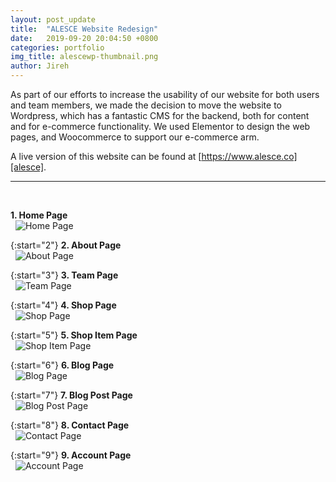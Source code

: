 ```yaml
---
layout: post_update
title:  "ALESCE Website Redesign"
date:   2019-09-20 20:04:50 +0800
categories: portfolio
img_title: alescewp-thumbnail.png
author: Jireh
---
```


As part of our efforts to increase the usability of our website for both users and team members, we made the decision to move the website to Wordpress, which has a fantastic CMS for the backend, both for content and for e-commerce functionality. We used Elementor to design the web pages, and Woocommerce to support our e-commerce arm. 

A live version of this website can be found at [https://www.alesce.co][alesce].

---
&nbsp;

**1. Home Page**  
&nbsp;
![Home Page](/portfolio/assets/img/alescewp/alescewp-home.png) 

{:start="2"}
**2. About Page**  
&nbsp;
![About Page](/portfolio/assets/img/alescewp/alescewp-about.png) 

{:start="3"}
**3. Team Page**  
&nbsp;
![Team Page](/portfolio/assets/img/alescewp/alescewp-team.png) 

{:start="4"}
**4. Shop Page**  
&nbsp;
![Shop Page](/portfolio/assets/img/alescewp/alescewp-shop.png)  

{:start="5"}
**5. Shop Item Page**  
&nbsp;
![Shop Item Page](/portfolio/assets/img/alescewp/alescewp-shopitem.png)  

{:start="6"}
**6. Blog Page**  
&nbsp;
![Blog Page](/portfolio/assets/img/alescewp/alescewp-blog.png)   

{:start="7"}
**7. Blog Post Page**  
&nbsp;
![Blog Post Page](/portfolio/assets/img/alescewp/alescewp-blogpost.png)  

{:start="8"}
**8. Contact Page**  
&nbsp;
![Contact Page](/portfolio/assets/img/alescewp/alescewp-contact.png)  

{:start="9"}
**9. Account Page**  
&nbsp;
![Account Page](/portfolio/assets/img/alescewp/alescewp-account.png)  

[alesce]: https://www.alesce.co